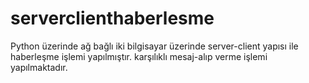 # serverclienthaberlesme


Python üzerinde ağ bağlı iki bilgisayar üzerinde server-client yapısı ile haberleşme işlemi yapılmıştır. karşılıklı mesaj-alıp verme işlemi yapılmaktadır. 
